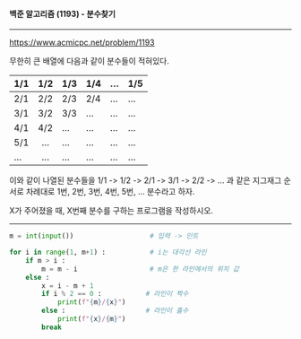 #### 백준 알고리즘 (1193) - 분수찾기

---

https://www.acmicpc.net/problem/1193

무한히 큰 배열에 다음과 같이 분수들이 적혀있다.

| 1/1  | 1/2  | 1/3  | 1/4  | …    | 1/5  |
| ---- | :--: | ---- | ---- | ---- | ---- |
| 2/1  | 2/2  | 2/3  | 2/4  | …    | …    |
| 3/1  | 3/2  | 3/3  | …    | …    | …    |
| 4/1  | 4/2  | …    | …    | …    | …    |
| 5/1  |  …   | …    | …    | …    | …    |
| …    |  …   | …    | …    | …    | …    |

이와 같이 나열된 분수들을 1/1 -> 1/2 -> 2/1 -> 3/1 -> 2/2 -> … 과 같은 지그재그 순서로 차례대로 1번, 2번, 3번, 4번, 5번, … 분수라고 하자.

X가 주어졌을 때, X번째 분수를 구하는 프로그램을 작성하시오.

---



```python
m = int(input())                   # 입력 -> 인트

for i in range(1, m+1) :           # i는 대각선 라인
    if m > i : 
        m = m - i                  # m은 한 라인에서의 위치 값
    else :
        x = i - m + 1
        if i % 2 == 0 :           # 라인이 짝수
            print(f"{m}/{x}")
        else :                    # 라인이 홀수
            print(f"{x}/{m}") 
        break
```

